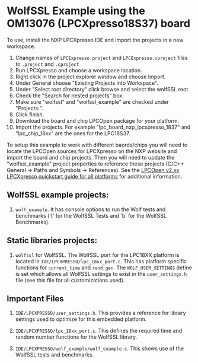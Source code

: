 # WolfSSL Example using the OM13076 (LPCXpresso18S37) board

To use, install the NXP LPCXpresso IDE and import the projects in a new workspace.

1. Change names of `LPCExpresso.project` and `LPCExpresso.cproject` files to `.project` and `.cproject`
2. Run LPCXpresso and choose a workspace location.
3. Right click in the project explorer window and choose Import.
4. Under General choose "Existing Projects into Workspace".
5. Under "Select root directory" click browse and select the wolfSSL root.
6. Check the "Search for nested projects" box.
7. Make sure "wolfssl" and "wolfssl_example" are checked under "Projects:".
8. Click finish.
9. Download the board and chip LPCOpen package for your platform.
10. Import the projects. For example "lpc_board_nxp_lpcxpresso_1837" and "lpc_chip_18xx" are the ones for the LPC18S37.

To setup this example to work with different baords/chips you will need to locate the LPCOpen sources for LPCXpresso on the NXP website and import the board and chip projects. Then you will need to update the "wolfssl_example" project properties to reference these projects (C/C++ General -> Paths and Symbols -> References). See the [LPCOpen v2.xx LPCXpresso quickstart guide for all platforms](https://www.lpcware.com/content/project/lpcopen-platform-nxp-lpc-microcontrollers/lpcopen-v200-quickstart-guides/lpcopen-1) for additional information.


## WolfSSL example projects:

1. `wolf_example`. It has console options to run the Wolf tests and benchmarks ('t' for the WolfSSL Tests and 'b' for the WolfSSL Benchmarks).

## Static libraries projects:

1. `wolfssl` for WolfSSL. The WolfSSL port for the LPC18XX platform is located in `IDE/LPCXPRESSO/lpc_18xx_port.c`. This has platform specific functions for `current_time` and `rand_gen`. The `WOLF_USER_SETTINGS` define is set which allows all WolfSSL settings to exist in the `user_settings.h` file (see this file for all customizations used).

## Important Files

1. `IDE/LPCXPRESSO/user_settings.h`. This provides a reference for library settings used to optimize for this embedded platform.

2. `IDE/LPCXPRESSO/lpc_18xx_port.c`. This defines the required time and random number functions for the WolfSSL library.

3. `IDE/LPCXPRESSO/wolf_example/wolf_example.c`. This shows use of the WolfSSL tests and benchmarks.
